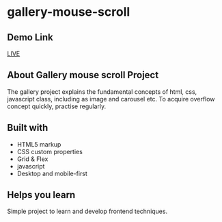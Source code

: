 # gallery-mouse-scroll

## Demo Link
<a href="https://nandha-techie.github.io/gallery-mouse-scroll">LIVE</a>

## About Gallery mouse scroll Project

<p>The gallery project explains the fundamental concepts of html, css, javascript class, including as image and carousel etc. To acquire overflow concept quickly, practise regularly.</p>

## Built with

- HTML5 markup
- CSS custom properties
- Grid & Flex
- javascript
- Desktop and mobile-first
## Helps you learn

Simple project to learn and develop frontend techniques.
